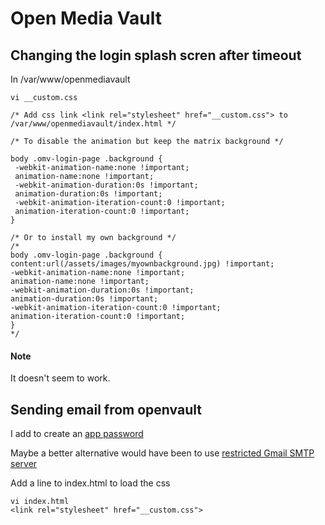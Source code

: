 # Open Media Vault

## Changing the login splash scren after timeout
In /var/www/openmediavault
```
vi __custom.css

/* Add css link <link rel="stylesheet" href="__custom.css"> to /var/www/openmediavault/index.html */

/* To disable the animation but keep the matrix background */

body .omv-login-page .background {
 -webkit-animation-name:none !important;
 animation-name:none !important;
 -webkit-animation-duration:0s !important;
 animation-duration:0s !important;
 -webkit-animation-iteration-count:0 !important;
 animation-iteration-count:0 !important;
}

/* Or to install my own background */
/*
body .omv-login-page .background {
content:url(/assets/images/myownbackground.jpg) !important;
-webkit-animation-name:none !important;
animation-name:none !important;
-webkit-animation-duration:0s !important;
animation-duration:0s !important;
-webkit-animation-iteration-count:0 !important;
animation-iteration-count:0 !important;
}
*/
```
#### Note
It doesn't seem to work.

## Sending email from openvault
I add to create an [app password](https://support.google.com/mail/answer/185833?hl=en-GB&sjid=3623814072379207560-EU)

Maybe a better alternative would have been to use [restricted Gmail SMTP server](https://support.google.com/a/answer/176600?hl=en&sjid=3623814072379207560-EU)


Add a line to index.html to load the css
```
vi index.html
<link rel="stylesheet" href="__custom.css">
```
